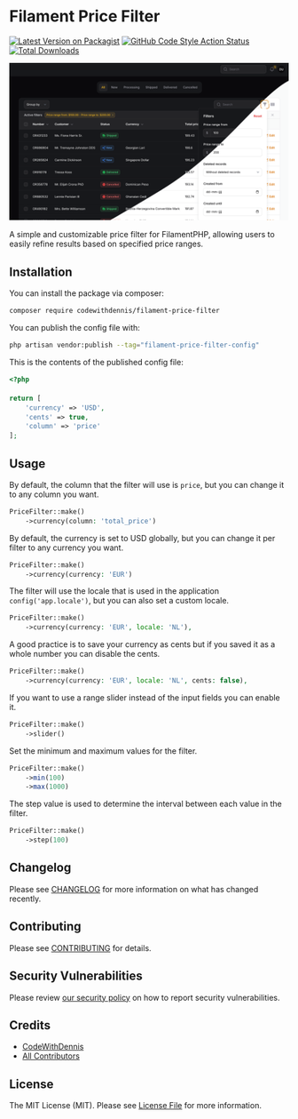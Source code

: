 # Filament Price Filter

[![Latest Version on Packagist](https://img.shields.io/packagist/v/codewithdennis/filament-price-filter.svg?style=flat-square)](https://packagist.org/packages/codewithdennis/filament-price-filter)
[![GitHub Code Style Action Status](https://img.shields.io/github/actions/workflow/status/codewithdennis/filament-price-filter/fix-php-code-styling.yml?branch=main&label=code%20style&style=flat-square)](https://github.com/codewithdennis/filament-price-filter/actions?query=workflow%3A"Fix+PHP+code+styling"+branch%3Amain)
[![Total Downloads](https://img.shields.io/packagist/dt/codewithdennis/filament-price-filter.svg?style=flat-square)](https://packagist.org/packages/codewithdennis/filament-price-filter)

![thumbnail](https://raw.githubusercontent.com/CodeWithDennis/filament-price-filter/main/thumbnail.png)

A simple and customizable price filter for FilamentPHP, allowing users to easily refine results based on specified price ranges.

## Installation

You can install the package via composer:

```bash
composer require codewithdennis/filament-price-filter
```

You can publish the config file with:

```bash
php artisan vendor:publish --tag="filament-price-filter-config"
```

This is the contents of the published config file:

```php
<?php

return [
    'currency' => 'USD',
    'cents' => true,
    'column' => 'price'
];
```

## Usage

By default, the column that the filter will use is `price`, but you can change it to any column you want.

```php
PriceFilter::make()
    ->currency(column: 'total_price')
```

By default, the currency is set to USD globally, but you can change it per filter to any currency you want.

```php
PriceFilter::make()
    ->currency(currency: 'EUR')
```

The filter will use the locale that is used in the application `config('app.locale')`, but you can also set a custom locale.

```php
PriceFilter::make()
    ->currency(currency: 'EUR', locale: 'NL'),
```

A good practice is to save your currency as cents but if you saved it as a whole number you can disable the cents.

```php
PriceFilter::make()
    ->currency(currency: 'EUR', locale: 'NL', cents: false),
```

If you want to use a range slider instead of the input fields you can enable it.

```php
PriceFilter::make()
    ->slider()
```

Set the minimum and maximum values for the filter.

```php
PriceFilter::make()
    ->min(100)
    ->max(1000)
```

The step value is used to determine the interval between each value in the filter.

```php
PriceFilter::make()
    ->step(100)
```

## Changelog

Please see [CHANGELOG](CHANGELOG.md) for more information on what has changed recently.

## Contributing

Please see [CONTRIBUTING](.github/CONTRIBUTING.md) for details.

## Security Vulnerabilities

Please review [our security policy](../../security/policy) on how to report security vulnerabilities.

## Credits

- [CodeWithDennis](https://github.com/CodeWithDennis)
- [All Contributors](../../contributors)

## License

The MIT License (MIT). Please see [License File](LICENSE.md) for more information.

